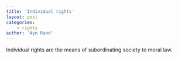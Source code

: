 ```yaml
---
title: 'Individual rights'
layout: post
categories:
    - rights
author: 'Ayn Rand'
---
```


Individual rights are the means of subordinating society to moral law.